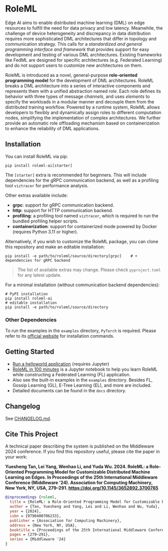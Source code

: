 # RoleML

Edge AI aims to enable distributed machine learning (DML) on edge resources to fulfill the need for data privacy and low latency. Meanwhile, the challenge of device heterogeneity and discrepancy in data distribution requires more sophisticated DML architectures that differ in topology and communication strategy. This calls for a _standardized and general programming interface and framework_ that provides support for easy development and testing of various DML architectures. Existing frameworks like FedML are designed for specific architectures (e.g. Federated Learning) and do not support users to customize new architectures on them.

RoleML is introduced as a novel, general-purpose **role-oriented programming model** for the development of DML architectures. RoleML breaks a DML architecture into a series of interactive components and represents them with a unified abstraction named _role_. Each role defines its behavior with three types of message _channels_, and uses _elements_ to specify the workloads in a modular manner and decouple them from the distributed training workflow. Powered by a runtime system, RoleML allows developers to flexibly and dynamically assign roles to different computation nodes, simplifying the implementation of complex architectures. We further provide an automatic role offloading mechanism based on containerization to enhance the reliability of DML applications.

## Installation

You can install RoleML via pip:

```shell
pip install roleml-ai[starter]
```

The `[starter]` extra is recommended for beginners. This will include dependencies for the gRPC communication backend, as well as a profiling tool `viztracer` for performance analysis.

Other extras available include:

* __grpc__: support for gRPC communication backend.
* __http__: support for HTTP communication backend.
* __profiling__: a profiling tool named `viztracer`, which is required to run the bundled profiling helper scripts.
* __containerization__: support for containerized mode powered by Docker (requires Python 3.11 or higher).

Alternatively, if you wish to customize the RoleML package, you can clone this repository and make an editable installation:

```shell
pip install -e path/to/roleml/source/directory[grpc]    # + dependencies for gRPC backend
```

> The list of available extras may change. Please check `pyproject.toml` for any latest update.

For a minimal installation (without communication backend dependencies):

```shell
# PyPI installation
pip install roleml-ai
# editable installation
pip install -e path/to/roleml/source/directory
```

### Other Dependencies

To run the examples in the `examples` directory, `PyTorch` is required. Please refer to its [official website]((https://pytorch.org/get-started/locally/)) for installation commands.

## Getting Started

* [Run a helloworld application](./docs/helloworld.ipynb) (requires Jupyter)
* [RoleML in 100 minutes](./docs/LEARN.ipynb) is a Jupyter notebook to help you learn RoleML while constructing a Federated Learning (FL) application.
* Also see the built-in examples in the `examples` directory. Besides FL, Gossip Learning (GL), E-Tree Learning (EL), and more are included.
* Detailed documents can be found in the `docs` directory.

## Changelog

See [CHANGELOG.md](./CHANGELOG.md).

## Cite This Project

A technical paper describing the system is published on the Middleware 2024 conference. If you find this repository useful, please cite the paper in your work:

__Yuesheng Tan, Lei Yang, Wenhao Li, and Yuda Wu. 2024. RoleML: a Role-Oriented Programming Model for Customizable Distributed Machine Learning on Edges. In Proceedings of the 25th International Middleware Conference (Middleware '24). Association for Computing Machinery, New York, NY, USA, 279–291. https://doi.org/10.1145/3652892.3700765__

```bibtex
@inproceedings {roleml,
  title = {RoleML: a Role-Oriented Programming Model for Customizable Distributed Machine Learning on Edges},
  author = {Tan, Yuesheng and Yang, Lei and Li, Wenhao and Wu, Yuda},
  year = {2024},
  isbn = {9798400706233},
  publisher = {Association for Computing Machinery},
  address = {New York, NY, USA},
  booktitle = {Proceedings of the 25th International Middleware Conference},
  pages = {279–291},
  series = {Middleware '24}
}
```

